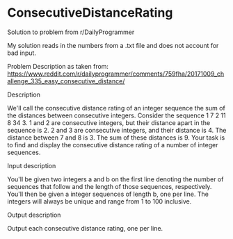 # ConsecutiveDistanceRating
Solution to problem from r/DailyProgrammer

My solution reads in the numbers from a .txt file and does not account for bad input.

Problem Description as taken from: https://www.reddit.com/r/dailyprogrammer/comments/759fha/20171009_challenge_335_easy_consecutive_distance/

Description

We'll call the consecutive distance rating of an integer sequence the sum of the distances between consecutive integers. 
Consider the sequence 1 7 2 11 8 34 3. 1 and 2 are consecutive integers, but their distance apart in the sequence is 2. 
2 and 3 are consecutive integers, and their distance is 4. The distance between 7 and 8 is 3. The sum of these distances is 9.
Your task is to find and display the consecutive distance rating of a number of integer sequences.

Input description

You'll be given two integers a and b on the first line denoting the number of sequences that follow and the length of those sequences, 
respectively. You'll then be given a integer sequences of length b, one per line. The integers will always be unique and range from 
1 to 100 inclusive.

Output description

Output each consecutive distance rating, one per line.
